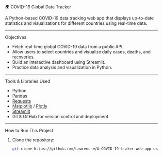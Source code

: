  🌍 COVID-19 Global Data Tracker

A Python-based COVID-19 data tracking web app that displays up-to-date statistics and visualizations for different countries using real-time data.

---

Objectives

- Fetch real-time global COVID-19 data from a public API.
- Allow users to select countries and visualize daily cases, deaths, and recoveries.
- Build an interactive dashboard using Streamlit.
- Practice data analysis and visualization in Python.

---

 Tools & Libraries Used

- Python
- [Pandas](https://pandas.pydata.org/)
- [Requests](https://docs.python-requests.org/)
- [Matplotlib](https://matplotlib.org/) / [Plotly](https://plotly.com/)
- [Streamlit](https://streamlit.io/)
- Git & GitHub for version control and deployment

---

 How to Run This Project

1. Clone the repository:
   ```bash
   git clone https://github.com/Lawrenc-e/A-COVID-19-traker-web-app-using-Python-and-Streamlit-with-data-visualization.git
